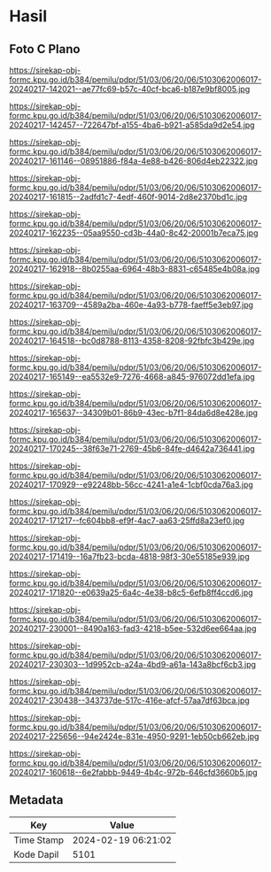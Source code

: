 # Hasil

## Foto C Plano

https://sirekap-obj-formc.kpu.go.id/b384/pemilu/pdpr/51/03/06/20/06/5103062006017-20240217-142021--ae77fc69-b57c-40cf-bca6-b187e9bf8005.jpg

https://sirekap-obj-formc.kpu.go.id/b384/pemilu/pdpr/51/03/06/20/06/5103062006017-20240217-142457--722647bf-a155-4ba6-b921-a585da9d2e54.jpg

https://sirekap-obj-formc.kpu.go.id/b384/pemilu/pdpr/51/03/06/20/06/5103062006017-20240217-161146--08951886-f84a-4e88-b426-806d4eb22322.jpg

https://sirekap-obj-formc.kpu.go.id/b384/pemilu/pdpr/51/03/06/20/06/5103062006017-20240217-161815--2adfd1c7-4edf-460f-9014-2d8e2370bd1c.jpg

https://sirekap-obj-formc.kpu.go.id/b384/pemilu/pdpr/51/03/06/20/06/5103062006017-20240217-162235--05aa9550-cd3b-44a0-8c42-20001b7eca75.jpg

https://sirekap-obj-formc.kpu.go.id/b384/pemilu/pdpr/51/03/06/20/06/5103062006017-20240217-162918--8b0255aa-6964-48b3-8831-c65485e4b08a.jpg

https://sirekap-obj-formc.kpu.go.id/b384/pemilu/pdpr/51/03/06/20/06/5103062006017-20240217-163709--4589a2ba-460e-4a93-b778-faeff5e3eb97.jpg

https://sirekap-obj-formc.kpu.go.id/b384/pemilu/pdpr/51/03/06/20/06/5103062006017-20240217-164518--bc0d8788-8113-4358-8208-92fbfc3b429e.jpg

https://sirekap-obj-formc.kpu.go.id/b384/pemilu/pdpr/51/03/06/20/06/5103062006017-20240217-165149--ea5532e9-7276-4668-a845-976072dd1efa.jpg

https://sirekap-obj-formc.kpu.go.id/b384/pemilu/pdpr/51/03/06/20/06/5103062006017-20240217-165637--34309b01-86b9-43ec-b7f1-84da6d8e428e.jpg

https://sirekap-obj-formc.kpu.go.id/b384/pemilu/pdpr/51/03/06/20/06/5103062006017-20240217-170245--38f63e71-2769-45b6-84fe-d4642a736441.jpg

https://sirekap-obj-formc.kpu.go.id/b384/pemilu/pdpr/51/03/06/20/06/5103062006017-20240217-170929--e92248bb-56cc-4241-a1e4-1cbf0cda76a3.jpg

https://sirekap-obj-formc.kpu.go.id/b384/pemilu/pdpr/51/03/06/20/06/5103062006017-20240217-171217--fc604bb8-ef9f-4ac7-aa63-25ffd8a23ef0.jpg

https://sirekap-obj-formc.kpu.go.id/b384/pemilu/pdpr/51/03/06/20/06/5103062006017-20240217-171419--16a7fb23-bcda-4818-98f3-30e55185e939.jpg

https://sirekap-obj-formc.kpu.go.id/b384/pemilu/pdpr/51/03/06/20/06/5103062006017-20240217-171820--e0639a25-6a4c-4e38-b8c5-6efb8ff4ccd6.jpg

https://sirekap-obj-formc.kpu.go.id/b384/pemilu/pdpr/51/03/06/20/06/5103062006017-20240217-230001--8490a163-fad3-4218-b5ee-532d6ee664aa.jpg

https://sirekap-obj-formc.kpu.go.id/b384/pemilu/pdpr/51/03/06/20/06/5103062006017-20240217-230303--1d9952cb-a24a-4bd9-a61a-143a8bcf6cb3.jpg

https://sirekap-obj-formc.kpu.go.id/b384/pemilu/pdpr/51/03/06/20/06/5103062006017-20240217-230438--343737de-517c-416e-afcf-57aa7df63bca.jpg

https://sirekap-obj-formc.kpu.go.id/b384/pemilu/pdpr/51/03/06/20/06/5103062006017-20240217-225656--94e2424e-831e-4950-9291-1eb50cb662eb.jpg

https://sirekap-obj-formc.kpu.go.id/b384/pemilu/pdpr/51/03/06/20/06/5103062006017-20240217-160618--6e2fabbb-9449-4b4c-972b-646cfd3660b5.jpg


## Metadata

| Key        | Value               |
| ---------- | ------------------- |
| Time Stamp | 2024-02-19 06:21:02 |
| Kode Dapil | 5101                |




